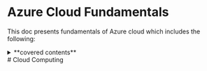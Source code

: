 # Azure Cloud Fundamentals

This doc presents fundamentals of Azure cloud which includes the following:

<details><summary> **covered contents**</summary><p>
1. Concepts of cloud computing and its features and advantages
2. Core Azure services
3. Azure management tools and core solutions
4. Azure security: general and network
5. Identity, privacy, governance and compliance
6. Cost management and SLA
  </p></details>
# Cloud Computing
